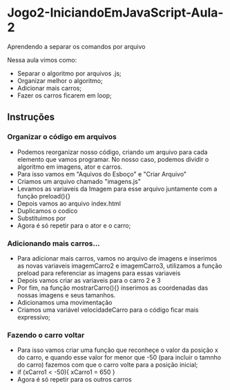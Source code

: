 # Jogo2-IniciandoEmJavaScript-Aula-2
Aprendendo a separar os comandos por arquivo

Nessa aula vimos como:
* Separar o algoritmo por arquivos .js;
* Organizar melhor o algoritmo;
* Adicionar mais carros;
* Fazer os carros ficarem em loop;

## Instruções 

### Organizar o código em arquivos

* Podemos reorganizar nosso código, criando um arquivo para cada elemento que vamos programar. No nosso caso, podemos dividir o algoritmo em imagens, ator e carros.
* Para isso vamos em "Aquivos do Esboço" e "Criar Arquivo"
* Criamos um arquivo chamado "imagens.js"
* Levamos as variaveis da Imagem para esse arquivo juntamente com a função preload(){}
* Depois vamos ao arquivo index.html 
* Duplicamos o codico <script src="sketch.js"></script>
* Substituimos por <script src="imagens.js"></script>
* Agora é só repetir para o ator e o carro;

### Adicionando mais carros...

* Para adicionar mais carros, vamos no arquivo de imagens e inserimos as novas variaveis imagemCarro2  e imagemCarro3, utilizamos a função preload para referenciar as imagens para essas variaveis
* Depois vamos criar as variaveis para o carro 2 e 3
* Por fim, na função mostrarCarro(){} inserimos as coordenadas das nossas imagens e seus tamanhos.
* Adicionamos uma movimentação
* Criamos uma variável velocidadeCarro para o código ficar mais expressivo;

### Fazendo o carro voltar

* Para isso vamos criar uma função que reconheçe o valor da posição x do carro, e quando esse valor for menor que -50 (para incluir o tamnho do carro) fazemos com que o carro volte para a posição inicial;
*   if (xCarro1 < -50){
   xCarro1 = 650
   }
* Agora é só repetir para os outros carros   
